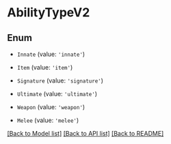 # AbilityTypeV2


## Enum

* `Innate` (value: `'innate'`)

* `Item` (value: `'item'`)

* `Signature` (value: `'signature'`)

* `Ultimate` (value: `'ultimate'`)

* `Weapon` (value: `'weapon'`)

* `Melee` (value: `'melee'`)

[[Back to Model list]](../README.md#documentation-for-models) [[Back to API list]](../README.md#documentation-for-api-endpoints) [[Back to README]](../README.md)
